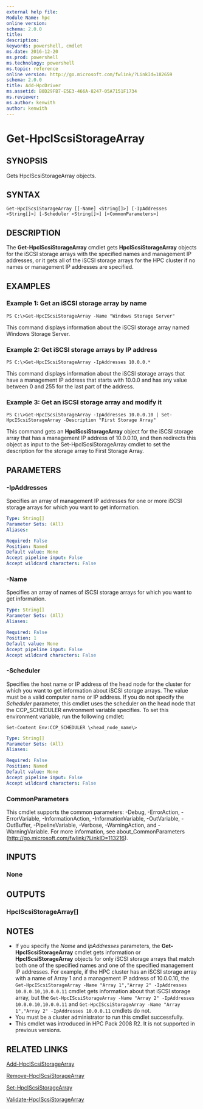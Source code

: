```yaml
---
external help file:
Module Name: hpc
online version:
schema: 2.0.0
title:
description:
keywords: powershell, cmdlet
ms.date: 2016-12-20
ms.prod: powershell
ms.technology: powershell
ms.topic: reference
online version: http://go.microsoft.com/fwlink/?LinkId=182659
schema: 2.0.0
title: Add-HpcDriver
ms.assetid: B0D29FB7-E5E3-466A-8247-05A7151F1734
ms.reviewer:
ms.author: kenwith
author: kenwith
---
```


# Get-HpcIScsiStorageArray

## SYNOPSIS
Gets HpcIScsiStorageArray objects.

## SYNTAX

```
Get-HpcIScsiStorageArray [[-Name] <String[]>] [-IpAddresses <String[]>] [-Scheduler <String[]>] [<CommonParameters>]
```

## DESCRIPTION
The **Get-HpcIScsiStorageArray** cmdlet gets **HpcIScsiStorageArray** objects for the iSCSI storage arrays with the specified names and management IP addresses, or it gets all of the iSCSI storage arrays for the HPC cluster if no names or management IP addresses are specified.

## EXAMPLES

### Example 1: Get an iSCSI storage array by name
```
PS C:\>Get-HpcIScsiStorageArray -Name "Windows Storage Server"
```

This command displays information about the iSCSI storage array named Windows Storage Server.

### Example 2: Get iSCSI storage arrays by IP address
```
PS C:\>Get-HpcIScsiStorageArray -IpAddresses 10.0.0.*
```

This command displays information about the iSCSI storage arrays that have a management IP address that starts with 10.0.0 and has any value between 0 and 255 for the last part of the address.

### Example 3: Get an iSCSI storage array and modify it
```
PS C:\>Get-HpcIScsiStorageArray -IpAddresses 10.0.0.10 | Set-HpcIScsiStorageArray -Description "First Storage Array"
```

This command gets an **HpcIScsiStorageArray** object for the iSCSI storage array that has a management IP address of 10.0.0.10, and then redirects this object as input to the Set-HpcIScsiStorageArray cmdlet to set the description for the storage array to First Storage Array.

## PARAMETERS

### -IpAddresses
Specifies an array of management IP addresses for one or more iSCSI storage arrays for which you want to get information.

```yaml
Type: String[]
Parameter Sets: (All)
Aliases:

Required: False
Position: Named
Default value: None
Accept pipeline input: False
Accept wildcard characters: False
```

### -Name
Specifies an array of names of iSCSI storage arrays for which you want to get information.

```yaml
Type: String[]
Parameter Sets: (All)
Aliases:

Required: False
Position: 1
Default value: None
Accept pipeline input: False
Accept wildcard characters: False
```

### -Scheduler
Specifies the host name or IP address of the head node for the cluster for which you want to get information about iSCSI storage arrays.
The value must be a valid computer name or IP address.
If you do not specify the *Scheduler* parameter, this cmdlet uses the scheduler on the head node that the CCP_SCHEDULER environment variable specifies.
To set this environment variable, run the following cmdlet:

`Set-Content Env:CCP_SCHEDULER \<head_node_name\>`

```yaml
Type: String[]
Parameter Sets: (All)
Aliases:

Required: False
Position: Named
Default value: None
Accept pipeline input: False
Accept wildcard characters: False
```

### CommonParameters
This cmdlet supports the common parameters: -Debug, -ErrorAction, -ErrorVariable, -InformationAction, -InformationVariable, -OutVariable, -OutBuffer, -PipelineVariable, -Verbose, -WarningAction, and -WarningVariable. For more information, see about_CommonParameters (http://go.microsoft.com/fwlink/?LinkID=113216).

## INPUTS

### None

## OUTPUTS

### HpcIScsiStorageArray[]

## NOTES
* If you specify the *Name* and *IpAddresses* parameters, the **Get-HpcIScsiStorageArray** cmdlet gets information or **HpcIScsiStorageArray** objects for only iSCSI storage arrays that match both one of the specified names and one of the specified management IP addresses. For example, if the HPC cluster has an iSCSI storage array with a name of Array 1 and a management IP address of 10.0.0.10, the `Get-HpcIScsiStorageArray -Name "Array 1","Array 2" -IpAddresses 10.0.0.10,10.0.0.11` cmdlet gets information about that iSCSI storage array, but the `Get-HpcIScsiStorageArray -Name "Array 2" -IpAddresses 10.0.0.10,10.0.0.11` and `Get-HpcIScsiStorageArray -Name "Array 1","Array 2" -IpAddresses 10.0.0.11` cmdlets do not.
* You must be a cluster administrator to run this cmdlet successfully.
* This cmdlet was introduced in HPC Pack 2008 R2. It is not supported in previous versions.

## RELATED LINKS

[Add-HpcIScsiStorageArray](./Add-HpcIScsiStorageArray.md)

[Remove-HpcIScsiStorageArray](./Remove-HpcIScsiStorageArray.md)

[Set-HpcIScsiStorageArray](./Set-HpcIScsiStorageArray.md)

[Validate-HpcIScsiStorageArray](./Validate-HpcIScsiStorageArray.md)
